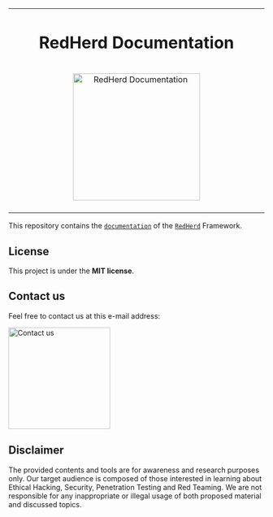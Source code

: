 <table align="center" border="0">
<tr>
<td align="center" width="9999">

# RedHerd Documentation

<br>
<img src="https://redherd.readthedocs.io/en/latest/images/logo.png" align="center" width="250px" alt="RedHerd Documentation">
<br><br>

</td>
</tr>
</table>

This repository contains the [`documentation`](https://redherd.readthedocs.io/) of the [`RedHerd`](https://github.com/redherd-project/redherd-framework) Framework.

## License

This project is under the **MIT license**.


## Contact us

Feel free to contact us at this e-mail address:

<img src="https://redherd.readthedocs.io/en/dev/references/credits/contactus.png"  width="200px;" alt="Contact us">


## Disclaimer

The provided contents and tools are for awareness and research purposes only. Our target audience is composed of those interested in learning about Ethical Hacking, Security, Penetration Testing and Red Teaming. We are not responsible for any inappropriate or illegal usage of both proposed material and discussed topics.
